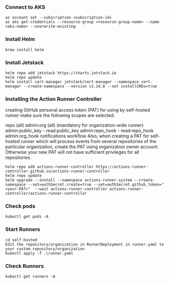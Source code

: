 
### Connect to AKS
```shell
az account set --subscription <subscription-id>
az aks get-credentials --resource-group <resource-group-name> --name <aks-name> --overwrite-existing
```

### Install Helm
```shell
brew install helm

```

### Install Jetstack
```shell
helm repo add jetstack https://charts.jetstack.io
helm repo update
helm install cert-manager jetstack/cert-manager --namespace cert-manager --create-namespace --version v1.14.0 --set installCRDs=true

```

### Installing the Action Runner Controller
creating GitHub personal access token (PAT) for using by self-hosted runner make sure the following scopes are selected:

repo (all)
admin:org (all) (mandatory for organization-wide runner)
admin:public_key - read:public_key
admin:repo_hook - read:repo_hook
admin:org_hook
notifications
workflow
Also, when creating a PAT for self-hosted runner which will process events from several repositories of the particular organization, create the PAT using organization owner account. Otherwise your new PAT will not have sufficient privileges for all repositories.

```shell
helm repo add actions-runner-controller https://actions-runner-controller.github.io/actions-runner-controller
helm repo update
helm upgrade --install --namespace actions-runner-system --create-namespace --set=authSecret.create=true --set=authSecret.github_token="<your-PAT>"  --wait actions-runner-controller actions-runner-controller/actions-runner-controller
```

### Check pods
```shell
kubectl get pods -A

```

### Start Runners
```shell
cd self-hosted
Edit the repository/organization in RunnerDeployment in runner.yaml to your custom repository/organization
kubectl apply -f .\runner.yaml

```

### Check Runners
```shell
kubectl get runners -A
```
